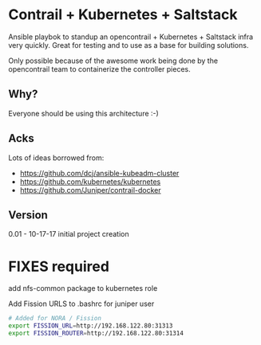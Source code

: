 # Contrail + Kubernetes + Saltstack

Ansible playbok to standup an opencontrail + Kubernetes + Saltstack infra very quickly. Great for testing and to use as a base for building solutions.

Only possible because of the awesome work being done by the opencontrail team to containerize the controller pieces. 

## Why?

Everyone should be using this architecture :-)

## Acks

Lots of ideas borrowed from:

* https://github.com/dcj/ansible-kubeadm-cluster 
* https://github.com/kubernetes/kubernetes
* https://github.com/Juniper/contrail-docker

## Version

0.01 - 10-17-17 initial project creation

# FIXES required
add nfs-common package to kubernetes role

Add Fission URLS to .bashrc for juniper user

```bash
# Added for NORA / Fission
export FISSION_URL=http://192.168.122.80:31313
export FISSION_ROUTER=http://192.168.122.80:31314
```
